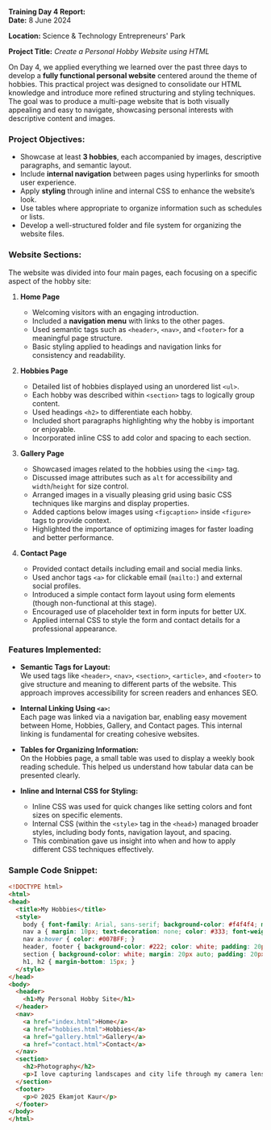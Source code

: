**Training Day 4 Report:**  
**Date:** 8 June 2024

**Location:** Science & Technology Entrepreneurs' Park  

**Project Title:** *Create a Personal Hobby Website using HTML*

On Day 4, we applied everything we learned over the past three days to develop a **fully functional personal website** centered around the theme of hobbies. This practical project was designed to consolidate our HTML knowledge and introduce more refined structuring and styling techniques. The goal was to produce a multi-page website that is both visually appealing and easy to navigate, showcasing personal interests with descriptive content and images.

### Project Objectives:
- Showcase at least **3 hobbies**, each accompanied by images, descriptive paragraphs, and semantic layout.
- Include **internal navigation** between pages using hyperlinks for smooth user experience.
- Apply **styling** through inline and internal CSS to enhance the website’s look.
- Use tables where appropriate to organize information such as schedules or lists.
- Develop a well-structured folder and file system for organizing the website files.

### Website Sections:
The website was divided into four main pages, each focusing on a specific aspect of the hobby site:

1. **Home Page**
   - Welcoming visitors with an engaging introduction.
   - Included a **navigation menu** with links to the other pages.
   - Used semantic tags such as `<header>`, `<nav>`, and `<footer>` for a meaningful page structure.
   - Basic styling applied to headings and navigation links for consistency and readability.

2. **Hobbies Page**
   - Detailed list of hobbies displayed using an unordered list `<ul>`.
   - Each hobby was described within `<section>` tags to logically group content.
   - Used headings `<h2>` to differentiate each hobby.
   - Included short paragraphs highlighting why the hobby is important or enjoyable.
   - Incorporated inline CSS to add color and spacing to each section.

3. **Gallery Page**
   - Showcased images related to the hobbies using the `<img>` tag.
   - Discussed image attributes such as `alt` for accessibility and `width`/`height` for size control.
   - Arranged images in a visually pleasing grid using basic CSS techniques like margins and display properties.
   - Added captions below images using `<figcaption>` inside `<figure>` tags to provide context.
   - Highlighted the importance of optimizing images for faster loading and better performance.

4. **Contact Page**
   - Provided contact details including email and social media links.
   - Used anchor tags `<a>` for clickable email (`mailto:`) and external social profiles.
   - Introduced a simple contact form layout using form elements (though non-functional at this stage).
   - Encouraged use of placeholder text in form inputs for better UX.
   - Applied internal CSS to style the form and contact details for a professional appearance.

### Features Implemented:

- **Semantic Tags for Layout:**  
  We used tags like `<header>`, `<nav>`, `<section>`, `<article>`, and `<footer>` to give structure and meaning to different parts of the website. This approach improves accessibility for screen readers and enhances SEO.

- **Internal Linking Using `<a>`:**  
  Each page was linked via a navigation bar, enabling easy movement between Home, Hobbies, Gallery, and Contact pages. This internal linking is fundamental for creating cohesive websites.

- **Tables for Organizing Information:**  
  On the Hobbies page, a small table was used to display a weekly book reading schedule. This helped us understand how tabular data can be presented clearly.

- **Inline and Internal CSS for Styling:**  
  - Inline CSS was used for quick changes like setting colors and font sizes on specific elements.  
  - Internal CSS (within the `<style>` tag in the `<head>`) managed broader styles, including body fonts, navigation layout, and spacing.  
  - This combination gave us insight into when and how to apply different CSS techniques effectively.

### Sample Code Snippet:

```html
<!DOCTYPE html>
<html>
<head>
  <title>My Hobbies</title>
  <style>
    body { font-family: Arial, sans-serif; background-color: #f4f4f4; margin: 0; padding: 0; }
    nav a { margin: 10px; text-decoration: none; color: #333; font-weight: bold; }
    nav a:hover { color: #007BFF; }
    header, footer { background-color: #222; color: white; padding: 20px 0; text-align: center; }
    section { background-color: white; margin: 20px auto; padding: 20px; max-width: 800px; border-radius: 8px; box-shadow: 0 0 10px rgba(0,0,0,0.1);}
    h1, h2 { margin-bottom: 15px; }
  </style>
</head>
<body>
  <header>
    <h1>My Personal Hobby Site</h1>
  </header>
  <nav>
    <a href="index.html">Home</a>
    <a href="hobbies.html">Hobbies</a>
    <a href="gallery.html">Gallery</a>
    <a href="contact.html">Contact</a>
  </nav>
  <section>
    <h2>Photography</h2>
    <p>I love capturing landscapes and city life through my camera lens. It helps me appreciate the beauty around us and express creativity.</p>
  </section>
  <footer>
    <p>© 2025 Ekamjot Kaur</p>
  </footer>
</body>
</html>
